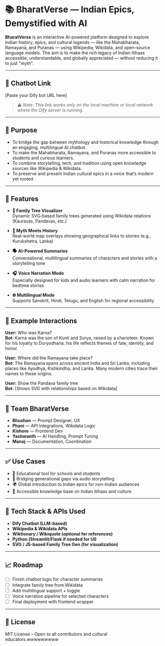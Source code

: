 # 📚 BharatVerse — Indian Epics, Demystified with AI

**BharatVerse** is an interactive AI-powered platform designed to explore Indian history, epics, and cultural legends — like the Mahabharata, Ramayana, and Puranas — using Wikipedia, Wikidata, and open-source language models. The aim is to make the rich legacy of Indian itihaas accessible, understandable, and globally appreciated — without reducing it to just "myth".

---

## 🔗 Chatbot Link  
[Paste your Dify bot URL here]

> ⚠️ *Note: This link works only on the local machine or local network where the Dify server is running.*

---

## 🎯 Purpose

- To bridge the gap between mythology and historical knowledge through an engaging, multilingual AI chatbot.
- To make the Mahabharata, Ramayana, and Puranas more accessible to students and curious learners.
- To combine storytelling, tech, and tradition using open knowledge sources like Wikipedia & Wikidata.
- To preserve and present Indian cultural epics in a voice that’s modern yet rooted.

---

## 🧠 Features

- **🧬 Family Tree Visualizer**  
  Dynamic SVG-based family trees generated using Wikidata relations (Kauravas, Pandavas, etc.)

- **📍 Myth Meets History**  
  Real-world map overlays showing geographical links to stories (e.g., Kurukshetra, Lanka)

- **🗣️ AI-Powered Summaries**  
  Conversational, multilingual summaries of characters and stories with a storytelling tone

- **🎧 Voice Narration Mode**  
  Especially designed for kids and audio learners with calm narration for bedtime stories

- **🌐 Multilingual Mode**  
  Supports Sanskrit, Hindi, Telugu, and English for regional accessibility

---

## 📌 Example Interactions

**User:** Who was Karna?  
**Bot:** Karna was the son of Kunti and Surya, raised by a charioteer. Known for his loyalty to Duryodhana, his life reflects themes of fate, identity, and honor.

**User:** Where did the Ramayana take place?  
**Bot:** The Ramayana spans across ancient India and Sri Lanka, including places like Ayodhya, Kishkindha, and Lanka. Many modern cities trace their names to these origins.

**User:** Show the Pandava family tree  
**Bot:** [Shows SVG with relationships based on Wikidata]

---

## 👥 Team BharatVerse

- **Bhushan** — Prompt Designer, UX  
- **Phani** — API Integrations, Wikidata Logic  
- **Kishore** — Frontend Dev  
- **Yashwanth** — AI Handling, Prompt Tuning  
- **Manoj** — Documentation, Coordination

---

## ✅ Use Cases

- 📖 Educational tool for schools and students  
- 🧓 Bridging generational gaps via audio storytelling  
- 🌍 Global introduction to Indian epics for non-Indian audiences  
- 🧠 Accessible knowledge base on Indian itihaas and culture

---

## 🚧 Tech Stack & APIs Used

- **Dify Chatbot (LLM-based)**  
- **Wikipedia & Wikidata APIs**  
- **Wiktionary / Wikiquote (optional for references)**  
- **Python (Streamlit/Flask if needed for UI)**  
- **SVG / JS-based Family Tree Gen (for visualization)**

---

## 📈 Roadmap

- [ ] Finish chatbot logic for character summaries  
- [ ] Integrate family tree from Wikidata  
- [ ] Add multilingual support + toggle  
- [ ] Voice narration pipeline for selected characters  
- [ ] Final deployment with frontend wrapper

---

## 📜 License  
MIT License – Open to all contributors and cultural educators.wwwwwwwww